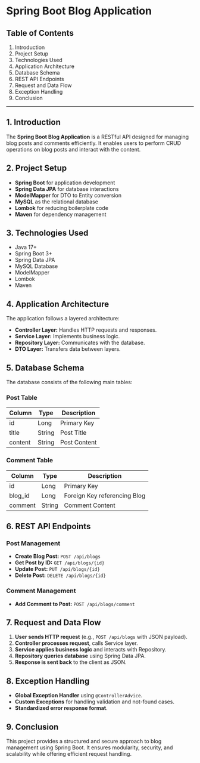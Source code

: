 # Spring Boot Blog Application

## Table of Contents
1. Introduction
2. Project Setup
3. Technologies Used
4. Application Architecture
5. Database Schema
6. REST API Endpoints
7. Request and Data Flow
8. Exception Handling
9. Conclusion

---

## 1. Introduction
The **Spring Boot Blog Application** is a RESTful API designed for managing blog posts and comments efficiently. It enables users to perform CRUD operations on blog posts and interact with the content.

## 2. Project Setup
- **Spring Boot** for application development
- **Spring Data JPA** for database interactions
- **ModelMapper** for DTO to Entity conversion
- **MySQL** as the relational database
- **Lombok** for reducing boilerplate code
- **Maven** for dependency management

## 3. Technologies Used
- Java 17+
- Spring Boot 3+
- Spring Data JPA
- MySQL Database
- ModelMapper
- Lombok
- Maven

## 4. Application Architecture
The application follows a layered architecture:
- **Controller Layer:** Handles HTTP requests and responses.
- **Service Layer:** Implements business logic.
- **Repository Layer:** Communicates with the database.
- **DTO Layer:** Transfers data between layers.

## 5. Database Schema
The database consists of the following main tables:

### Post Table
| Column     | Type           | Description |
|------------|--------------|-------------|
| id         | Long         | Primary Key |
| title      | String       | Post Title  |
| content    | String       | Post Content |

### Comment Table
| Column     | Type           | Description |
|------------|--------------|-------------|
| id         | Long         | Primary Key |
| blog_id    | Long         | Foreign Key referencing Blog |
| comment    | String       | Comment Content |


## 6. REST API Endpoints
### Post Management
- **Create Blog Post:** `POST /api/blogs`
- **Get Post by ID:** `GET /api/blogs/{id}`
- **Update Post:** `PUT /api/blogs/{id}`
- **Delete Post:** `DELETE /api/blogs/{id}`

### Comment Management
- **Add Comment to Post:** `POST /api/blogs/comment`

## 7. Request and Data Flow
1. **User sends HTTP request** (e.g., `POST /api/blogs` with JSON payload).
2. **Controller processes request**, calls Service layer.
3. **Service applies business logic** and interacts with Repository.
4. **Repository queries database** using Spring Data JPA.
5. **Response is sent back** to the client as JSON.

## 8. Exception Handling
- **Global Exception Handler** using `@ControllerAdvice`.
- **Custom Exceptions** for handling validation and not-found cases.
- **Standardized error response format**.

## 9. Conclusion
This project provides a structured and secure approach to blog management using Spring Boot. It ensures modularity, security, and scalability while offering efficient request handling.

